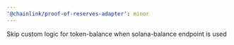 ```yaml
---
'@chainlink/proof-of-reserves-adapter': minor
---
```


Skip custom logic for token-balance when solana-balance endpoint is used
